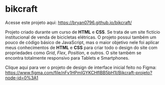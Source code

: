 # bikcraft
Acesse este projeto aqui: https://bryan0796.github.io/bikcraft/

Projeto criado durante um curso de **HTML** e **CSS**. Se trata de um site fictício institucional de venda de bicicletas elétricas.
O projeto possui também um pouco de código básico de JavaScript, mas o maior objetivo nele foi aplicar meus conhecimentos de **HTML** e **CSS** 
para criar todo o design do site com propriedades como *Grid*, *Flex*, *Position*, e outros.
O site também se encontra totalmente responsivo para Tablets e Smartphones.

Clique aqui para ver o projeto de design de interface inicial feito no Figma: https://www.figma.com/file/nFv1HPmIGYKCHflBB5bH1l/Bikcraft-projeto?node-id=0%3A1
